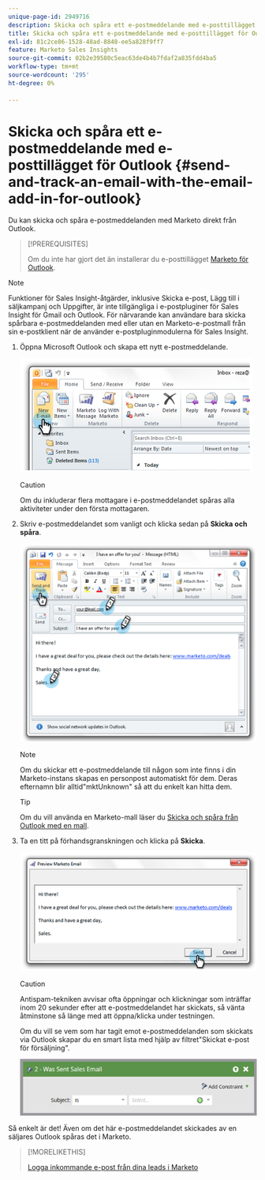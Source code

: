 ```yaml
---
unique-page-id: 2949716
description: Skicka och spåra ett e-postmeddelande med e-posttillägget för Outlook - Marketo Docs - Produktdokumentation
title: Skicka och spåra ett e-postmeddelande med e-posttillägget för Outlook
exl-id: 81c2ce86-1528-48ad-8848-ee5a828f9ff7
feature: Marketo Sales Insights
source-git-commit: 02b2e39580c5eac63de4b4b7fdaf2a835fdd4ba5
workflow-type: tm+mt
source-wordcount: '295'
ht-degree: 0%

---
```


# Skicka och spåra ett e-postmeddelande med e-posttillägget för Outlook {#send-and-track-an-email-with-the-email-add-in-for-outlook}

Du kan skicka och spåra e-postmeddelanden med Marketo direkt från Outlook.

>[!PREREQUISITES]
>
>Om du inte har gjort det än installerar du e-posttillägget [Marketo för Outlook](/help/marketo/product-docs/marketo-sales-insight/msi-outlook-plugin/install-the-marketo-email-add-in-for-outlook-with-a-registration-code.md).

>[!NOTE]
>
>Funktioner för Sales Insight-åtgärder, inklusive Skicka e-post, Lägg till i säljkampanj och Uppgifter, är inte tillgängliga i e-postpluginer för Sales Insight för Gmail och Outlook. För närvarande kan användare bara skicka spårbara e-postmeddelanden med eller utan en Marketo-e-postmall från sin e-postklient när de använder e-postpluginmodulerna för Sales Insight.

1. Öppna Microsoft Outlook och skapa ett nytt e-postmeddelande.

   ![](assets/image2014-9-23-16-3a6-3a46.png)

   >[!CAUTION]
   >
   >Om du inkluderar flera mottagare i e-postmeddelandet spåras alla aktiviteter under den första mottagaren.

1. Skriv e-postmeddelandet som vanligt och klicka sedan på **Skicka och spåra**.

   ![](assets/image2014-9-23-16-3a7-3a1.png)

   >[!NOTE]
   >
   >Om du skickar ett e-postmeddelande till någon som inte finns i din Marketo-instans skapas en personpost automatiskt för dem. Deras efternamn blir alltid&quot;mktUnknown&quot; så att du enkelt kan hitta dem.

   >[!TIP]
   >
   >Om du vill använda en Marketo-mall läser du [Skicka och spåra från Outlook med en mall](/help/marketo/product-docs/marketo-sales-insight/msi-outlook-plugin/send-and-track-from-outlook-using-a-marketo-template.md).

1. Ta en titt på förhandsgranskningen och klicka på **Skicka**.

   ![](assets/image2014-9-23-16-3a7-3a13.png)

   >[!CAUTION]
   >
   >Antispam-tekniken avvisar ofta öppningar och klickningar som inträffar inom 20 sekunder efter att e-postmeddelandet har skickats, så vänta åtminstone så länge med att öppna/klicka under testningen.

   Om du vill se vem som har tagit emot e-postmeddelanden som skickats via Outlook skapar du en smart lista med hjälp av filtret&quot;Skickat e-post för försäljning&quot;.

   ![](assets/was-sent-sales-email.png)

Så enkelt är det! Även om det här e-postmeddelandet skickades av en säljares Outlook spåras det i Marketo.

>[!MORELIKETHIS]
>
>[Logga inkommande e-post från dina leads i Marketo](/help/marketo/product-docs/marketo-sales-insight/using-msi/log-inbound-mail-from-your-leads-in-marketo.md)
